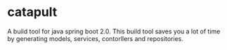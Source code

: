# catapult
A build tool for java spring boot 2.0. This build tool saves you a lot of time by generating models, services, contorllers and repositories.
